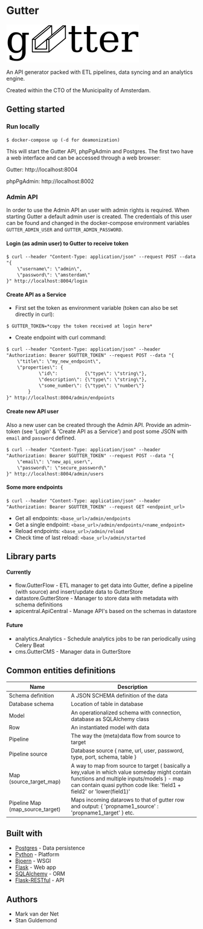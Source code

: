 # Gutter

![gutter-logo](images/logo.png)

An API generator packed with ETL pipelines, data syncing and an analytics engine.

Created within the CTO of the Municipality of Amsterdam.

## Getting started

### Run locally

```
$ docker-compose up (-d for deamonization)
```

This will start the Gutter API, phpPgAdmin and Postgres.
The first two have a web interface and can be accessed through a web browser:

Gutter: http://localhost:8004

phpPgAdmin: http://localhost:8002


### Admin API

In order to use the Admin API an user with admin rights is required. When starting Gutter a default admin user is created. The credentials of this user can be found and changed in the docker-compose environment variables `GUTTER_ADMIN_USER` and `GUTTER_ADMIN_PASSWORD`.

#### Login (as admin user) to Gutter to receive token
```
$ curl --header "Content-Type: application/json" --request POST --data "{
    \"username\": \"admin\",
    \"password\": \"amsterdam\"
}" http://localhost:8004/login
```

#### Create API as a Service

- First set the token as environment variable (token can also be set directly in curl):
```
$ GUTTER_TOKEN=*copy the token received at login here*
```

- Create endpoint with curl command:
```
$ curl --header "Content-Type: application/json" --header "Authorization: Bearer $GUTTER_TOKEN" --request POST --data "{
    \"title\": \"my_new_endpoint\",
    \"properties\": {
            \"id\":          {\"type\": \"string\"},                                                                
            \"description\": {\"type\": \"string\"},
            \"some_number\": {\"type\": \"number\"}
        }
}" http://localhost:8004/admin/endpoints

```

#### Create new API user

Also a new user can be created through the Admin API. Provide an admin-token (see 'Login' & 'Create API as a Service') and post some JSON with `email` and `password` defined.

```
$ curl --header "Content-Type: application/json" --header "Authorization: Bearer $GUTTER_TOKEN" --request POST --data "{
    \"email\": \"new_api_user\",
    \"password\": \"secure_password\"
}" http://localhost:8004/admin/users

```

#### Some more endpoints

```
$ curl --header "Content-Type: application/json" --header "Authorization: Bearer $GUTTER_TOKEN" --request GET <endpoint_url>
```

- Get all endpoints: `<base_url>/admin/endpoints`
- Get a single endpoint: `<base_url>/admin/endpoints/<name_endpoint>`
- Reload endpoints: `<base_url>/admin/reload`
- Check time of last reload: `<base_url>/admin/started`


## Library parts

#### Currently
* flow.GutterFlow - ETL manager to get data into Gutter, define a pipeline (with source) and insert/update data to GutterStore
* datastore.GutterStore - Manager to store data with metadata with schema definitions
* apicentral.ApiCentral - Manage API's based on the schemas in datastore

#### Future
* analytics.Analytics - Schedule analytics jobs to be ran periodically using Celery Beat
* cms.GutterCMS - Manager data in GutterStore


## Common entities definitions

| Name | Description |
| ---- | ----------- |
| Schema definition | A JSON SCHEMA definition of the data
| Database schema | Location of table in database
| Model | An operationalized schema with connection, database as SQLAlchemy class
| Row | An instantiated model with data
| Pipeline | The way the (meta)data flow from source to target
| Pipeline source | Database source { name, url, user, password, type, port, schema, table }
| Map (source_target_map) | A way to map from source to target ( basically a key,value in which value someday might contain functions and multiple inputs/models ) - map can contain quasi python code like: 'field1 + field2' or 'lower(field1)'
| Pipeline Map (map_source_target) | Maps incoming datarows to that of gutter row and output: { 'propname1_source' : 'propname1_target' } etc.



## Built with
* [Postgres](https://www.postgresql.org/) - Data persistence
* [Python](https://www.python.org/) - Platform
* [Bjoern](https://github.com/jonashaag/bjoern) - WSGI
* [Flask](http://flask.pocoo.org/) - Web app
* [SQLAlchemy](https://www.sqlalchemy.org/) - ORM
* [Flask-RESTful](https://flask-restful.readthedocs.io) - API

## Authors

- Mark van der Net
- Stan Guldemond